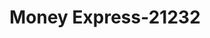 ---
f_zip-code: 92028
f_state-code: CA
title: Money Express-21232
f_phone: 760-451-9969
f_city-only: Fallbrook
f_address: 1075 S Mission Rd Ste I Fallbrook
f_location-unique-id: '21232'
slug: money-express-21232
updated-on: '2024-05-30T13:46:58.046Z'
created-on: '2024-05-30T13:36:59.803Z'
published-on: '2024-05-30T13:54:32.469Z'
f_city-state: cms/city/fallbrook-ca.md
f_company: cms/company/money-express.md
f_state: cms/state/california.md
layout: '[payday-loan].html'
tags: payday-loan
---